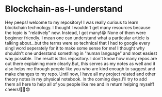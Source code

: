 # Blockchain-as-I-understand
Hey peeps! welcome to my repository!
I was really curious to learn blockchain technology. I thought I wouldn't get many resources because the topic is "relatively" new. Instead, I got many!😂
None of them were beginner friendly. I mean one can understand what a particular article is talking about...but the terms were so technical that I had to google every singl word seperately for it to make some sense for me!
I thought why shouldn't one understand something in "human language" and most easiest way possible.
The result is this repository.
I don't know how many repos are out there explaining more clearly.But, this serves as my notes as well and it also helps me through people like you who are kind enough to suggest and make changes to my repo.
Until now, I have all my project related and other theory notes in my physical notebook. In the coming days,I'll try to add them all here to help all of you people like me and in return helping myself!
cheers!✌🏻😎
